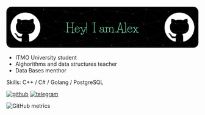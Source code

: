 ![](./github-header-image.png)

* ITMO University student
* Alghorithms and data structures teacher
* Data Bases menthor



Skills: C++ / C# / Golang / PostgreSQL



[<img src='https://cdn.jsdelivr.net/npm/simple-icons@3.0.1/icons/github.svg' alt='github' height='40'>](https://github.com/sara-tasher)  [<img src='https://cdn.jsdelivr.net/npm/simple-icons@3.0.1/icons/telegram.svg' alt='telegram' height='40'>](https://t.me/sara_tasher)    

![GitHub metrics](https://metrics.lecoq.io/sara-tasher)  

